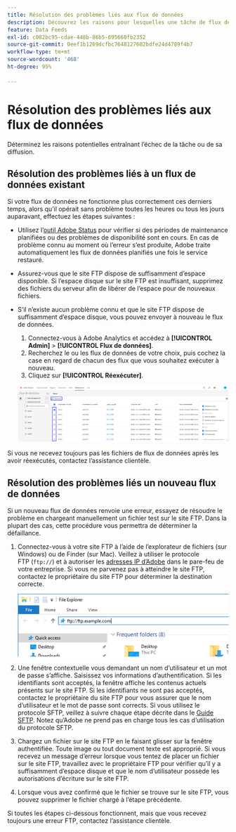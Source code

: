 ```yaml
---
title: Résolution des problèmes liés aux flux de données
description: Découvrez les raisons pour lesquelles une tâche de flux de données peut ne pas traiter ou diffuser les données. Résolvez les problèmes potentiels liés aux flux de données.
feature: Data Feeds
exl-id: c082bc95-cdae-448b-86b5-695660fb2352
source-git-commit: 0eef1b1269dcfbc7648127602bdfe24d4789f4b7
workflow-type: tm+mt
source-wordcount: '468'
ht-degree: 95%

---
```


# Résolution des problèmes liés aux flux de données

Déterminez les raisons potentielles entraînant l’échec de la tâche ou de sa diffusion.

## Résolution des problèmes liés à un flux de données existant

Si votre flux de données ne fonctionne plus correctement ces derniers temps, alors quʼil opérait sans problème toutes les heures ou tous les jours auparavant, effectuez les étapes suivantes :

* Utilisez lʼ[outil Adobe Status](https://status.adobe.com/fr/experience_cloud) pour vérifier si des périodes de maintenance planifiées ou des problèmes de disponibilité sont en cours. En cas de problème connu au moment où l’erreur s’est produite, Adobe traite automatiquement les flux de données planifiés une fois le service restauré.
* Assurez-vous que le site FTP dispose de suffisamment d’espace disponible. Si lʼespace disque sur le site FTP est insuffisant, supprimez des fichiers du serveur afin de libérer de l’espace pour de nouveaux fichiers.
* S’il n’existe aucun problème connu et que le site FTP dispose de suffisamment d’espace disque, vous pouvez envoyer à nouveau le flux de données.

   1. Connectez-vous à Adobe Analytics et accédez à **[!UICONTROL Admin]** > **[!UICONTROL Flux de données]**.
   2. Recherchez le ou les flux de données de votre choix, puis cochez la case en regard de chacun des flux que vous souhaitez exécuter à nouveau.
   3. Cliquez sur **[!UICONTROL Réexécuter]**.

  ![Réexécution](assets/rerun.png)

Si vous ne recevez toujours pas les fichiers de flux de données après les avoir réexécutés, contactez l’assistance clientèle.

## Résolution des problèmes liés un nouveau flux de données

Si un nouveau flux de données renvoie une erreur, essayez de résoudre le problème en chargeant manuellement un fichier test sur le site FTP. Dans la plupart des cas, cette procédure vous permettra de déterminer la défaillance.

1. Connectez-vous à votre site FTP à l’aide de l’explorateur de fichiers (sur Windows) ou de Finder (sur Mac). Veillez à utiliser le protocole FTP (`ftp://`) et à autoriser les [adresses IP dʼAdobe](/help/technotes/ip-addresses.md) dans le pare-feu de votre entreprise. Si vous ne parvenez pas à atteindre le site FTP, contactez le propriétaire du site FTP pour déterminer la destination correcte.

   ![Explorateur de fichiers](assets/file_explorer.png)

2. Une fenêtre contextuelle vous demandant un nom d’utilisateur et un mot de passe s’affiche. Saisissez vos informations d’authentification. Si les identifiants sont acceptés, la fenêtre affiche les contenus actuels présents sur le site FTP. Si les identifiants ne sont pas acceptés, contactez le propriétaire du site FTP pour vous assurer que le nom d’utilisateur et le mot de passe sont corrects. Si vous utilisez le protocole SFTP, veillez à suivre chaque étape décrite dans le [Guide SFTP](../ftp-and-sftp/c-sftp/ftp-sftp.md). Notez quʼAdobe ne prend pas en charge tous les cas dʼutilisation du protocole SFTP.
3. Chargez un fichier sur le site FTP en le faisant glisser sur la fenêtre authentifiée. Toute image ou tout document texte est approprié. Si vous recevez un message d’erreur lorsque vous tentez de placer un fichier sur le site FTP, travaillez avec le propriétaire FTP pour vérifier qu’il y a suffisamment d’espace disque et que le nom d’utilisateur possède les autorisations d’écriture sur le site FTP.
4. Lorsque vous avez confirmé que le fichier se trouve sur le site FTP, vous pouvez supprimer le fichier chargé à l’étape précédente.

Si toutes les étapes ci-dessous fonctionnent, mais que vous recevez toujours une erreur FTP, contactez lʼassistance clientèle.
